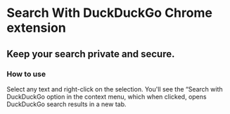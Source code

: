 # Search With DuckDuckGo Chrome extension

## Keep your search private and secure.

### How to use
Select any text and right-click on the selection. You'll see the “Search with DuckDuckGo option in the context menu, which when clicked, opens DuckDuckGo search results in a new tab.